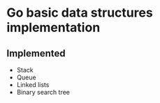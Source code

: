 # Go basic data structures implementation

## Implemented
- Stack 
- Queue 
- Linked lists
- Binary search tree
